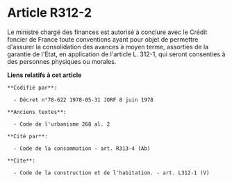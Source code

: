 # Article R312-2

Le ministre chargé des finances est autorisé à conclure avec le Crédit foncier de France toute conventions ayant pour objet
de permettre d'assurer la consolidation des avances à moyen terme, assorties de la garantie de l'Etat, en application de
l'article L. 312-1, qui seront consenties à des personnes physiques ou morales.

**Liens relatifs à cet article**

	**Codifié par**:

	  - Décret n°78-622 1978-05-31 JORF 8 juin 1978

	**Anciens textes**:

	  - Code de l'urbanisme 268 al. 2

	**Cité par**:

	  - Code de la consommation - art. R313-4 (Ab)

	**Cite**:

	  - Code de la construction et de l'habitation. - art. L312-1 (V)

